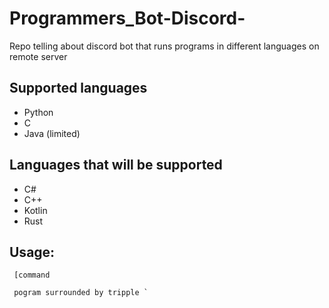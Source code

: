 # Programmers_Bot-Discord-
Repo telling about discord bot that runs  programs in different languages on remote server

## Supported languages
  * Python
  * C
  * Java (limited)
  
## Languages that will be supported
  * C#
  * C++
  * Kotlin
  * Rust

## Usage:
```
 [command
 
 pogram surrounded by tripple `
 
```
